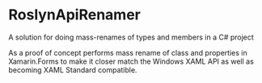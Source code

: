# RoslynApiRenamer
A solution for doing mass-renames of types and members in a C# project

As a proof of concept performs mass rename of class and properties in Xamarin.Forms to make it closer match the Windows XAML API as well as becoming XAML Standard compatible.